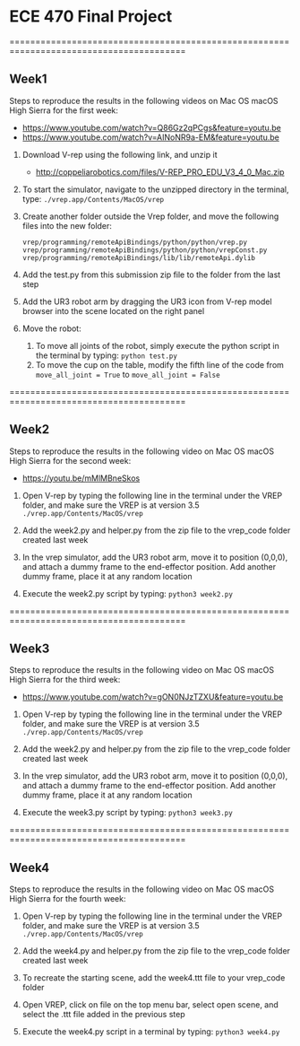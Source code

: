 # ECE 470 Final Project
========================================================================================
## Week1
Steps to reproduce the results in the following videos on Mac OS macOS High Sierra for the first week: 
* https://www.youtube.com/watch?v=Q86Gz2qPCgs&feature=youtu.be 
* https://www.youtube.com/watch?v=AINoNR9a-EM&feature=youtu.be

1. Download V-rep using the following link, and unzip it
    * http://coppeliarobotics.com/files/V-REP_PRO_EDU_V3_4_0_Mac.zip

1. To start the simulator, navigate to the unzipped directory in the terminal, type:
 ```./vrep.app/Contents/MacOS/vrep```

1. Create another folder outside the Vrep folder, and move the following files into the new folder:
	```
	vrep/programming/remoteApiBindings/python/python/vrep.py
	vrep/programming/remoteApiBindings/python/python/vrepConst.py
	vrep/programming/remoteApiBindings/lib/lib/remoteApi.dylib
	```
1. Add the test.py from this submission zip file to the folder from the last step

1. Add the UR3 robot arm by dragging the UR3 icon from V-rep  model browser into the scene located on the right panel

1. Move the robot:
	1. To move all joints of the robot, simply execute the python script in the terminal by typing:
		```python test.py```
	1. To move the cup on the table, modify the fifth line of the code from  
		```move_all_joint = True``` 
		to 
		```move_all_joint = False```

========================================================================================
## Week2
Steps to reproduce the results in the following video on Mac OS macOS High Sierra for the second week: 
* https://youtu.be/mMlMBneSkos

1. Open V-rep by typing the following line in the terminal under the VREP folder, and make sure the VREP is at version 3.5
	```./vrep.app/Contents/MacOS/vrep```

1. Add the week2.py and helper.py from the zip file to the vrep_code folder created last week

1. In the vrep simulator, add the UR3 robot arm, move it to position (0,0,0), and attach a dummy frame to the end-effector position. Add another dummy frame, place it at any random location

1. Execute the week2.py script by typing:
 ```python3 week2.py```

 ========================================================================================
## Week3
Steps to reproduce the results in the following video on Mac OS macOS High Sierra for the third week: 
* https://www.youtube.com/watch?v=gON0NJzTZXU&feature=youtu.be

1. Open V-rep by typing the following line in the terminal under the VREP folder, and make sure the VREP is at version 3.5
	```./vrep.app/Contents/MacOS/vrep```

1. Add the week2.py and helper.py from the zip file to the vrep_code folder created last week

1. In the vrep simulator, add the UR3 robot arm, move it to position (0,0,0), and attach a dummy frame to the end-effector position. Add another dummy frame, place it at any random location

1. Execute the week3.py script by typing:
 ```python3 week3.py```
 
  ========================================================================================
## Week4
Steps to reproduce the results in the following video on Mac OS macOS High Sierra for the fourth week: 


1. Open V-rep by typing the following line in the terminal under the VREP folder, and make sure the VREP is at version 3.5
	```./vrep.app/Contents/MacOS/vrep```

1. Add the week4.py and helper.py from the zip file to the vrep_code folder created last week

1. To recreate the starting scene, add the week4.ttt file to your vrep_code folder

1. Open VREP, click on file on the top menu bar, select open scene, and select the .ttt file added in the previous step

1. Execute the week4.py script in a terminal by typing:
 ```python3 week4.py```
